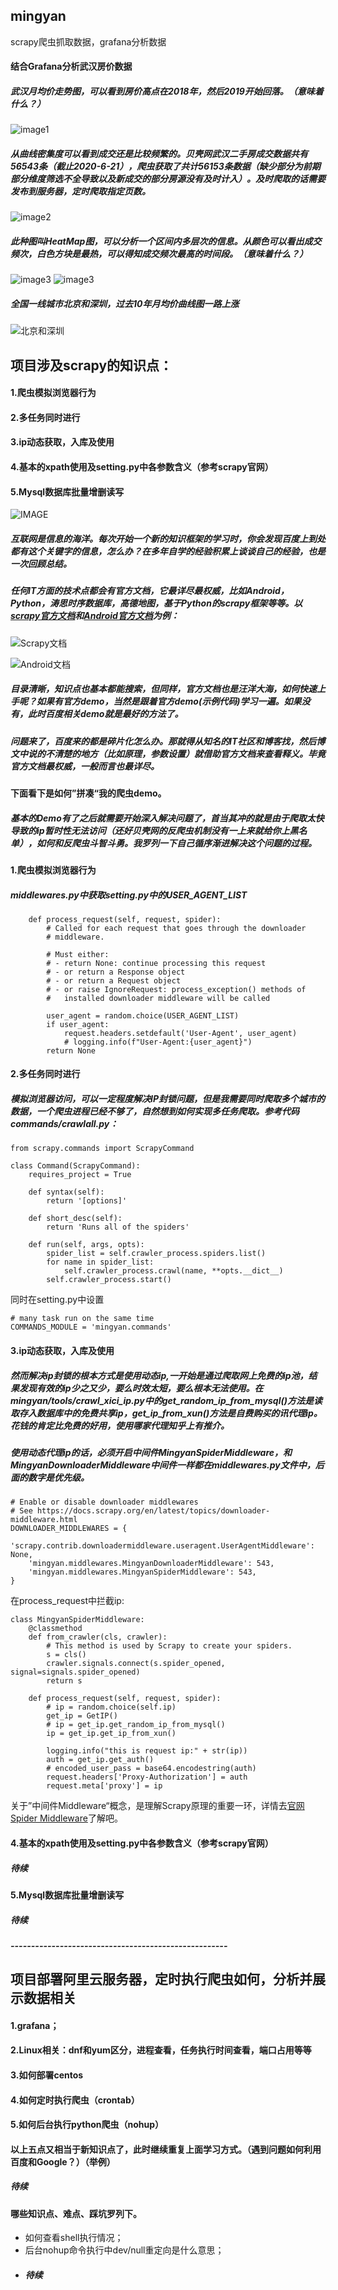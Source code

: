 ## mingyan
scrapy爬虫抓取数据，grafana分析数据

#### 结合Grafana分析武汉房价数据
##### 武汉月均价走势图，可以看到房价高点在2018年，然后2019开始回落。（意味着什么？）
![image1](https://tva1.sinaimg.cn/large/007S8ZIlgy1ghgdacdvgvj329w0j4q5r.jpg)
##### 从曲线密集度可以看到成交还是比较频繁的。贝壳网武汉二手房成交数据共有56543条（截止2020-6-21），爬虫获取了共计56153条数据（缺少部分为前期部分维度筛选不全导致以及新成交的部分房源没有及时计入）。及时爬取的话需要发布到服务器，定时爬取指定页数。
![image2](https://tva1.sinaimg.cn/large/007S8ZIlgy1ghgdabl4ssj32h00l8q78.jpg)
##### 此种图叫HeatMap图，可以分析一个区间内多层次的信息。从颜色可以看出成交频次，白色方块是最热，可以得知成交频次最高的时间段。（意味着什么？）
![image3](https://tva1.sinaimg.cn/large/007S8ZIlgy1ghgdaatgcoj32hi0lkgnz.jpg)
![image3](https://tva1.sinaimg.cn/large/007S8ZIlgy1ghgda9v3b2j30pg0dy0tg.jpg)
##### 全国一线城市北京和深圳，过去10年月均价曲线图一路上涨
![北京和深圳](https://tva1.sinaimg.cn/large/007S8ZIlgy1ghgdezjo7sj32cv0u07a1.jpg)

## 项目涉及scrapy的知识点：
#### 1.爬虫模拟浏览器行为
#### 2.多任务同时进行
#### 3.ip动态获取，入库及使用
#### 4.基本的xpath使用及setting.py中各参数含义（参考scrapy官网）
#### 5.Mysql数据库批量增删读写

![IMAGE](https://tva1.sinaimg.cn/large/007S8ZIlgy1ghgd1hhxa6j30u016fe53.jpg)

##### 互联网是信息的海洋。每次开始一个新的知识框架的学习时，你会发现百度上到处都有这个关键字的信息，怎么办？在多年自学的经验积累上谈谈自己的经验，也是一次回顾总结。

##### 任何IT方面的技术点都会有官方文档，它最详尽最权威，比如Android，Python，涛思时序数据库，高德地图，基于Python的scrapy框架等等。以[scrapy官方文档](https://docs.scrapy.org/en/latest/index.html)和[Android官方文档](https://developer.android.com/docs)为例：
![Scrapy文档](https://tva1.sinaimg.cn/large/007S8ZIlgy1ghgd1h1iz8j310o0u0am2.jpg)

![Android文档](https://tva1.sinaimg.cn/large/007S8ZIlgy1ghgd1gnnsoj31m80u047m.jpg)

##### 目录清晰，知识点也基本都能搜索，但同样，官方文档也是汪洋大海，如何快速上手呢？如果有官方demo，当然是跟着官方demo(示例代码)学习一遍。如果没有，此时百度相关demo就是最好的方法了。

##### 问题来了，百度来的都是碎片化怎么办。那就得从知名的IT社区和博客找，然后博文中说的不清楚的地方（比如原理，参数设置）就借助官方文档来查看释义。毕竟官方文档最权威，一般而言也最详尽。

#### 下面看下是如何”拼凑“我的爬虫demo。

##### 基本的Demo有了之后就需要开始深入解决问题了，首当其冲的就是由于爬取太快导致的ip暂时性无法访问（还好贝壳网的反爬虫机制没有一上来就给你上黑名单），如何和反爬虫斗智斗勇。我罗列一下自己循序渐进解决这个问题的过程。

#### 1.爬虫模拟浏览器行为
##### middlewares.py中获取setting.py中的USER_AGENT_LIST
```
    def process_request(self, request, spider):
        # Called for each request that goes through the downloader
        # middleware.

        # Must either:
        # - return None: continue processing this request
        # - or return a Response object
        # - or return a Request object
        # - or raise IgnoreRequest: process_exception() methods of
        #   installed downloader middleware will be called

        user_agent = random.choice(USER_AGENT_LIST)
        if user_agent:
            request.headers.setdefault('User-Agent', user_agent)
            # logging.info(f"User-Agent:{user_agent}")
        return None
```
#### 2.多任务同时进行
##### 模拟浏览器访问，可以一定程度解决IP封锁问题，但是我需要同时爬取多个城市的数据，一个爬虫进程已经不够了，自然想到如何实现多任务爬取。参考代码commands/crawlall.py：
```
from scrapy.commands import ScrapyCommand

class Command(ScrapyCommand):
    requires_project = True

    def syntax(self):
        return '[options]'

    def short_desc(self):
        return 'Runs all of the spiders'

    def run(self, args, opts):
        spider_list = self.crawler_process.spiders.list()
        for name in spider_list:
            self.crawler_process.crawl(name, **opts.__dict__)
        self.crawler_process.start()
```
同时在setting.py中设置
```
# many task run on the same time
COMMANDS_MODULE = 'mingyan.commands'
```
#### 3.ip动态获取，入库及使用
##### 然而解决ip封锁的根本方式是使用动态ip,一开始是通过爬取网上免费的ip池，结果发现有效的ip少之又少，要么时效太短，要么根本无法使用。在mingyan/tools/crawl_xici_ip.py中的get_random_ip_from_mysql()方法是读取存入数据库中的免费共享ip，get_ip_from_xun()方法是自费购买的讯代理ip。花钱的肯定比免费的好用，使用哪家代理知乎上有推介。

##### 使用动态代理ip的话，必须开启中间件MingyanSpiderMiddleware，和MingyanDownloaderMiddleware中间件一样都在middlewares.py文件中，后面的数字是优先级。

```
# Enable or disable downloader middlewares
# See https://docs.scrapy.org/en/latest/topics/downloader-middleware.html
DOWNLOADER_MIDDLEWARES = {
    'scrapy.contrib.downloadermiddleware.useragent.UserAgentMiddleware': None,
    'mingyan.middlewares.MingyanDownloaderMiddleware': 543,
    'mingyan.middlewares.MingyanSpiderMiddleware': 543,
}
```
在process_request中拦截ip:

```
class MingyanSpiderMiddleware:
    @classmethod
    def from_crawler(cls, crawler):
        # This method is used by Scrapy to create your spiders.
        s = cls()
        crawler.signals.connect(s.spider_opened,      signal=signals.spider_opened)
        return s

    def process_request(self, request, spider):
        # ip = random.choice(self.ip)
        get_ip = GetIP()
        # ip = get_ip.get_random_ip_from_mysql()
        ip = get_ip.get_ip_from_xun()

        logging.info("this is request ip:" + str(ip))
        auth = get_ip.get_auth()
        # encoded_user_pass = base64.encodestring(auth)
        request.headers['Proxy-Authorization'] = auth
        request.meta['proxy'] = ip
```

关于”中间件Middleware“概念，是理解Scrapy原理的重要一环，详情去[官网Spider Middleware](https://docs.scrapy.org/en/latest/topics/spider-middleware.html)了解吧。

#### 4.基本的xpath使用及setting.py中各参数含义（参考scrapy官网）
##### 待续
#### 5.Mysql数据库批量增删读写
##### 待续
##### -----------------------------------------------------
## 项目部署阿里云服务器，定时执行爬虫如何，分析并展示数据相关
#### 1.grafana；
#### 2.Linux相关：dnf和yum区分，进程查看，任务执行时间查看，端口占用等等
#### 3.如何部署centos
#### 4.如何定时执行爬虫（crontab）
#### 5.如何后台执行python爬虫（nohup）

#### 以上五点又相当于新知识点了，此时继续重复上面学习方式。（遇到问题如何利用百度和Google？）（举例）
##### 待续
#### 哪些知识点、难点、踩坑罗列下。

* 如何查看shell执行情况；
* 后台nohup命令执行中dev/null重定向是什么意思；
* ##### 待续
